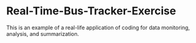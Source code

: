 # Real-Time-Bus-Tracker-Exercise
This is an example of a real-life application of coding for data monitoring, analysis, and summarization. 
